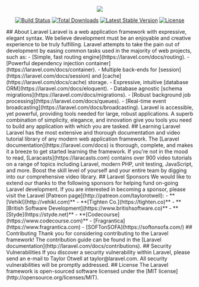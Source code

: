<p align="center"><img src="https://laravel.com/assets/img/components/logo-laravel.svg"></p>  <p align="center"> <a href="https://travis-ci.org/laravel/framework"><img src="https://travis-ci.org/laravel/framework.svg" alt="Build Status"></a> <a href="https://packagist.org/packages/laravel/framework"><img src="https://poser.pugx.org/laravel/framework/d/total.svg" alt="Total Downloads"></a> <a href="https://packagist.org/packages/laravel/framework"><img src="https://poser.pugx.org/laravel/framework/v/stable.svg" alt="Latest Stable Version"></a> <a href="https://packagist.org/packages/laravel/framework"><img src="https://poser.pugx.org/laravel/framework/license.svg" alt="License"></a> </p>  ## About Laravel  Laravel is a web application framework with expressive, elegant syntax. We believe development must be an enjoyable and creative experience to be truly fulfilling. Laravel attempts to take the pain out of development by easing common tasks used in the majority of web projects, such as:  - [Simple, fast routing engine](https://laravel.com/docs/routing). - [Powerful dependency injection container](https://laravel.com/docs/container). - Multiple back-ends for [session](https://laravel.com/docs/session) and [cache](https://laravel.com/docs/cache) storage. - Expressive, intuitive [database ORM](https://laravel.com/docs/eloquent). - Database agnostic [schema migrations](https://laravel.com/docs/migrations). - [Robust background job processing](https://laravel.com/docs/queues). - [Real-time event broadcasting](https://laravel.com/docs/broadcasting).  Laravel is accessible, yet powerful, providing tools needed for large, robust applications. A superb combination of simplicity, elegance, and innovation give you tools you need to build any application with which you are tasked.  ## Learning Laravel  Laravel has the most extensive and thorough documentation and video tutorial library of any modern web application framework. The [Laravel documentation](https://laravel.com/docs) is thorough, complete, and makes it a breeze to get started learning the framework.  If you're not in the mood to read, [Laracasts](https://laracasts.com) contains over 900 video tutorials on a range of topics including Laravel, modern PHP, unit testing, JavaScript, and more. Boost the skill level of yourself and your entire team by digging into our comprehensive video library.  ## Laravel Sponsors  We would like to extend our thanks to the following sponsors for helping fund on-going Laravel development. If you are interested in becoming a sponsor, please visit the Laravel [Patreon page](http://patreon.com/taylorotwell):  - **[Vehikl](http://vehikl.com)** - **[Tighten Co.](https://tighten.co)** - **[British Software Development](https://www.britishsoftware.co)** - **[Styde](https://styde.net)** - **[Codecourse](https://www.codecourse.com)** - [Fragrantica](https://www.fragrantica.com) - [SOFTonSOFA](https://softonsofa.com/)  ## Contributing  Thank you for considering contributing to the Laravel framework! The contribution guide can be found in the [Laravel documentation](http://laravel.com/docs/contributions).  ## Security Vulnerabilities  If you discover a security vulnerability within Laravel, please send an e-mail to Taylor Otwell at taylor@laravel.com. All security vulnerabilities will be promptly addressed.  ## License  The Laravel framework is open-sourced software licensed under the [MIT license](http://opensource.org/licenses/MIT).
